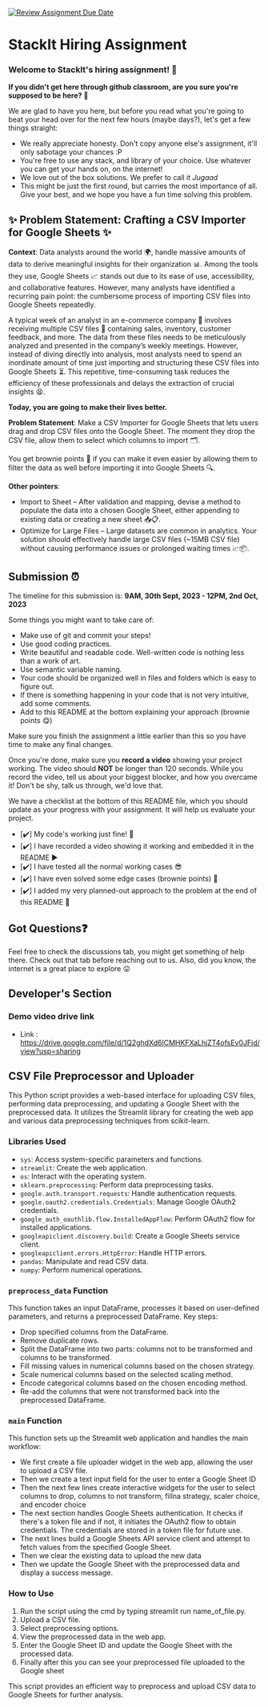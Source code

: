 [![Review Assignment Due Date](https://classroom.github.com/assets/deadline-readme-button-24ddc0f5d75046c5622901739e7c5dd533143b0c8e959d652212380cedb1ea36.svg)](https://classroom.github.com/a/_IojtdoU)
# StackIt Hiring Assignment

### Welcome to StackIt's hiring assignment! 🚀

**If you didn't get here through github classroom, are you sure you're supposed to be here? 🤨**


We are glad to have you here, but before you read what you're going to beat your head over for the next few hours (maybe days?), let's get a few things straight:
- We really appreciate honesty. Don't copy anyone else's assignment, it'll only sabotage your chances :P
- You're free to use any stack, and library of your choice. Use whatever you can get your hands on, on the internet!
- We love out of the box solutions. We prefer to call it *Jugaad* 
- This might be just the first round, but carries the most importance of all. Give your best, and we hope you have a fun time solving this problem.

## ✨ **Problem Statement: Crafting a CSV Importer for Google Sheets** ✨

**Context**:
Data analysts around the world 🌍, handle massive amounts of data to derive meaningful insights for their organization 📊. Among the tools they use, Google Sheets 📈 stands out due to its ease of use, accessibility, and collaborative features. However, many analysts have identified a recurring pain point: the cumbersome process of importing CSV files into Google Sheets repeatedly.

A typical week of an analyst in an e-commerce company 🛒 involves receiving multiple CSV files 📁 containing sales, inventory, customer feedback, and more. The data from these files needs to be meticulously analyzed and presented in the company’s weekly meetings. However, instead of diving directly into analysis, most analysts need to spend an inordinate amount of time just importing and structuring these CSV files into Google Sheets ⏳. This repetitive, time-consuming task reduces the efficiency of these professionals and delays the extraction of crucial insights 😫.

**Today, you are going to make their lives better.**

**Problem Statement**:
Make a CSV Importer for Google Sheets that lets users drag and drop CSV files onto the Google Sheet. The moment they drop the CSV file, allow them to select which columns to import 🗂️.

You get brownie points 🍪 if you can make it even easier by allowing them to filter the data as well before importing it into Google Sheets 🔍.

**Other pointers**:
- Import to Sheet – After validation and mapping, devise a method to populate the data into a chosen Google Sheet, either appending to existing data or creating a new sheet 📥📋.
- Optimize for Large Files – Large datasets are common in analytics. Your solution should effectively handle large CSV files (~15MB CSV file) without causing performance issues or prolonged waiting times 📈📦.

## Submission ⏰
The timeline for this submission is: **9AM, 30th Sept, 2023 - 12PM, 2nd Oct, 2023**

Some things you might want to take care of:
- Make use of git and commit your steps!
- Use good coding practices.
- Write beautiful and readable code. Well-written code is nothing less than a work of art.
- Use semantic variable naming.
- Your code should be organized well in files and folders which is easy to figure out.
- If there is something happening in your code that is not very intuitive, add some comments.
- Add to this README at the bottom explaining your approach (brownie points 😋)

Make sure you finish the assignment a little earlier than this so you have time to make any final changes.

Once you're done, make sure you **record a video** showing your project working. The video should **NOT** be longer than 120 seconds. While you record the video, tell us about your biggest blocker, and how you overcame it! Don't be shy, talk us through, we'd love that.

We have a checklist at the bottom of this README file, which you should update as your progress with your assignment. It will help us evaluate your project.

- [✔️] My code's working just fine! 🥳
- [✔️] I have recorded a video showing it working and embedded it in the README ▶️
- [✔️] I have tested all the normal working cases 😎
- [✔️] I have even solved some edge cases (brownie points) 💪
- [✔️] I added my very planned-out approach to the problem at the end of this README 📜

## Got Questions❓
Feel free to check the discussions tab, you might get something of help there. Check out that tab before reaching out to us. Also, did you know, the internet is a great place to explore 😛

## Developer's Section
### Demo video drive link
- Link : https://drive.google.com/file/d/1Q2ghdXd6lCMHKFXaLhjZT4ofsEv0JFid/view?usp=sharing
## CSV File Preprocessor and Uploader

This Python script provides a web-based interface for uploading CSV files, performing data preprocessing, and updating a Google Sheet with the preprocessed data. It utilizes the Streamlit library for creating the web app and various data preprocessing techniques from scikit-learn.

### Libraries Used

- `sys`: Access system-specific parameters and functions.
- `streamlit`: Create the web application.
- `os`: Interact with the operating system.
- `sklearn.preprocessing`: Perform data preprocessing tasks.
- `google.auth.transport.requests`: Handle authentication requests.
- `google.oauth2.credentials.Credentials`: Manage Google OAuth2 credentials.
- `google_auth_oauthlib.flow.InstalledAppFlow`: Perform OAuth2 flow for installed applications.
- `googleapiclient.discovery.build`: Create a Google Sheets service client.
- `googleapiclient.errors.HttpError`: Handle HTTP errors.
- `pandas`: Manipulate and read CSV data.
- `numpy`: Perform numerical operations.

### `preprocess_data` Function

This function takes an input DataFrame, processes it based on user-defined parameters, and returns a preprocessed DataFrame. Key steps:

- Drop specified columns from the DataFrame.
- Remove duplicate rows.
- Split the DataFrame into two parts: columns not to be transformed and columns to be transformed.
- Fill missing values in numerical columns based on the chosen strategy.
- Scale numerical columns based on the selected scaling method.
- Encode categorical columns based on the chosen encoding method.
- Re-add the columns that were not transformed back into the preprocessed DataFrame.

### `main` Function
This function sets up the Streamlit web application and handles the main workflow:
  - We first create a file uploader widget in the web app, allowing the user to upload a CSV file.
  - Then we  create a text input field for the user to enter a Google Sheet ID  
  - Then the next few lines create interactive widgets for the user to select columns to drop, columns to not transform, fillna strategy, scaler choice, and encoder choice
- The next section handles Google Sheets authentication. It checks if there's a token file and if not, it initiates the OAuth2 flow to obtain credentials. The credentials are stored in a token file for future use.  
- The next lines build a Google Sheets API service client and attempt to fetch values from the specified Google Sheet.
- Then we clear the existing data to upload the new data
- Then we update the Google Sheet with the preprocessed data and display a success message.
### How to Use

1. Run the script using the cmd by typing streamlit run name_of_file.py.
2. Upload a CSV file.
3. Select preprocessing options.
4. View the preprocessed data in the web app.
5. Enter the Google Sheet ID and update the Google Sheet with the processed data.
6. Finally after this you can see your preprocessed file uploaded to the Google sheet

This script provides an efficient way to preprocess and upload CSV data to Google Sheets for further analysis.

